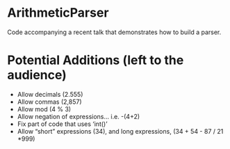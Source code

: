 # ArithmeticParser

Code accompanying a recent talk that demonstrates how to build a parser.

# Potential Additions (left to the audience)
 - Allow decimals (2.555)
 - Allow commas (2,857)
 - Allow mod (4 % 3)
 - Allow negation of expressions… i.e. -(4+2)
 - Fix part of code that uses ‘int()’
 - Allow “short” expressions (34), and long expressions, (34 + 54 - 87 / 21 *999)
